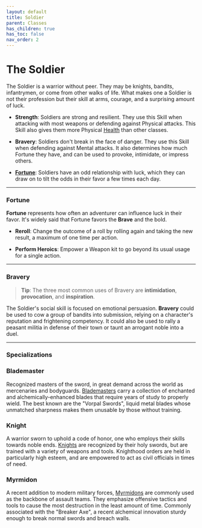 ```yaml
---
layout: default
title: Soldier
parent: Classes
has_children: true
has_toc: false
nav_order: 2
---
```


# The Soldier

The Soldier is a warrior without peer. They may be knights, bandits, infantrymen, or come from other walks of life. What makes one a Soldier is not their profession but their skill at arms, courage, and a surprising amount of luck.

- **<span style="color: {{ site.soldier_color }}">Strength</span>**: Soldiers are strong and resilient. They use this Skill when attacking with most weapons or defending against Physical attacks. This Skill also gives them more Physical [Health](../../gameplay/health.md) than other classes.

- **<span style="color: {{ site.soldier_color }}">Bravery</span>**: Soldiers don't break in the face of danger. They use this Skill when defending against Mental attacks. It also determines how much Fortune they have, and can be used to provoke, intimidate, or impress others.

- **[Fortune](#fortune)**: Soldiers have an odd relationship with luck, which they can draw on to tilt the odds in their favor a few times each day.

---

### Fortune

**Fortune** represents how often an adventurer can influence luck in their favor. It's widely said that Fortune favors the **<span style="color: {{ site.soldier_color }}">Brave</span>** and the bold.

- **Reroll**: Change the outcome of a roll by rolling again and taking the new result, a maximum of one time per action.

- **Perform Heroics**: Empower a Weapon kit to go beyond its usual usage for a single action.

---

### Bravery

> **Tip**: The three most common uses of Bravery are **intimidation**, **provocation**, and **inspiration**.

The Soldier's social skill is focused on emotional persuasion. **<span style="color: {{ site.soldier_color }}">Bravery</span>** could be used to cow a group of bandits into submission, relying on a character's reputation and frightening competency. It could also be used to rally a peasant militia in defense of their town or taunt an arrogant noble into a duel.

---

### Specializations

### <span style="color: {{ site.soldier_color }}">Blademaster</span>

Recognized masters of the sword, in great demand across the world as mercenaries and bodyguards. [Blademasters](../../more/specializations/blademaster.html) carry a collection of enchanted and alchemically-enhanced blades that require years of study to properly wield. The best known are the "Vorpal Swords", liquid metal blades whose unmatched sharpness makes them unusable by those without training.

### <span style="color: {{ site.soldier_color }}">Knight</span>

A warrior sworn to uphold a code of honor, one who employs their skills towards noble ends. [Knights](../../more/specializations/knight.html) are recognized by their holy swords, but are trained with a variety of weapons and tools. Knighthood orders are held in particularly high esteem, and are empowered to act as civil officials in times of need.

### <span style="color: {{ site.soldier_color }}">Myrmidon</span>

A recent addition to modern military forces, [Myrmidons](../../more/specializations/myrmidon.html) are commonly used as the backbone of assault teams. They emphasize offensive tactics and tools to cause the most destruction in the least amount of time. Commonly associated with the "Breaker Axe", a recent alchemical innovation sturdy enough to break normal swords and breach walls.
